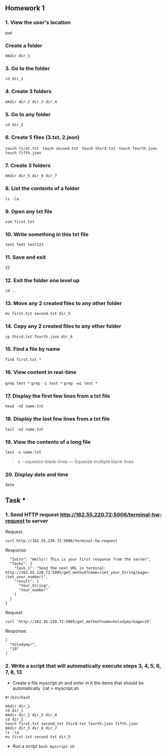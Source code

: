 ## Homework 1

### 1. View the user's location
`pwd`

### Create a folder
`mkdir dir_1`

### 3. Go to the folder
`cd dir_1`

### 4. Create 3 folders	
`mkdir dir_2 dir_3 dir_4`

### 5. Go to any folder
`cd dir_2`

### 6. Create 5 files (3.txt, 2.json)
`touch first.txt `
`touch second.txt `
`touch third.txt `
`touch fourth.json`
`touch fifth.json`

### 7. Create 3 folders 
`mkdir dir_5 dir_6 dir_7`

### 8. List the contents of a folder
`ls -la`

### 9. Open any txt file
`vim first.txt`

### 10. Write something in this txt file 
`test
TeSt
test123`

### 11. Save and exit 
`ZZ`

### 12. Exit the folder one level up
`cd ..`

### 13. Move any 2 created files to any other folder
`mv first.txt second.txt dir_5`

### 14. Copy any 2 created files to any other folder
`cp third.txt fourth.json dir_6`

### 15. Find a file by name
`find first.txt *`

### 16. View content in real-time
`grep test *`
`grep -i test *`
`grep -wi test *`

### 17. Display the first few lines from a txt file
`head -n2 name.txt`

### 18. Display the last few lines from a txt file
`tail -n2 name.txt`

### 19. View the contents of a long file
`less -s name.txt`
> s  --squeeze-blank-lines — Squeeze multiple blank lines.

### 20. Display date and time
`date`

## Task *
### 1. Send HTTP request http://162.55.220.72:5006/terminal-hw-request to server

Request:

`curl http://162.55.220.72:5006/terminal-hw-request`

Response:
```
  "Intro": "Hello!! This is your first response from the server",
  "Tasks": {
    "Task_1": "Send the next URL in terminal: http://162.55.220.72:5005/get_method?name=(set_your_String)&age=(set_your_number)",
    "result": [
      "Your_String",
      "Your_number"
    ]
  }
}
```

Request:

`curl 'http://162.55.220.72:5005/get_method?name=Volodymyr&age=19'`

Response:
```
[
  "Volodymyr",
  "19"
]
```
### 2. Write a script that will automatically execute steps 3, 4, 5, 6, 7, 8, 13

- Create a file myscript.sh and enter in it the items that should be automatically
`cat > myscript.sh
```
#!/bin/bash

mkdir dir_1
cd dir_1
mkdir dir_2 dir_3 dir_4
cd dir_2
touch first.txt second.txt third.txt fourth.json fifth.json
mkdir dir_5 dir_6 dir_7
ls -la
mv first.txt second.txt dir_5
```
- Run a script
`bash myscript.sh`
